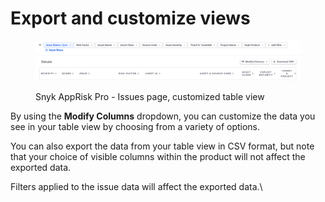# Export and customize views

<figure><img src="../../../.gitbook/assets/image (469).png" alt="Snyk AppRisk Pro - Issues page, customized table view"><figcaption><p>Snyk AppRisk Pro - Issues page, customized table view</p></figcaption></figure>

By using the **Modify Columns** dropdown, you can customize the data you see in your table view by choosing from a variety of options.

You can also export the data from your table view in CSV format, but note that your choice of visible columns within the product will not affect the exported data.

Filters applied to the issue data will affect the exported data.\\
